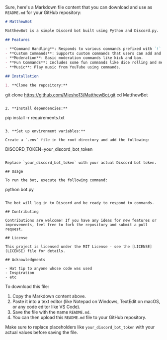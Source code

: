 Sure, here's a Markdown file content that you can download and use as `README.md` for your GitHub repository:

```markdown
# MatthewBot

MatthewBot is a simple Discord bot built using Python and Discord.py.

## Features

- **Command Handling**: Responds to various commands prefixed with `!`.
- **Custom Commands**: Supports custom commands that users can add and remove.
- **Moderation**: Basic moderation commands like kick and ban.
- **Fun Commands**: Includes some fun commands like dice rolling and meme generation.
- **Music**: Play music from YouTube using commands.

## Installation

1. **Clone the repository:**

   ```
   git clone https://github.com/Miesho13/MatthewBot.git
   cd MatthewBot
   ```

2. **Install dependencies:**

   ```
   pip install -r requirements.txt
   ```

3. **Set up environment variables:**

   Create a `.env` file in the root directory and add the following:

   ```
   DISCORD_TOKEN=your_discord_bot_token
   ```

   Replace `your_discord_bot_token` with your actual Discord bot token.

## Usage

To run the bot, execute the following command:

```
python bot.py
```

The bot will log in to Discord and be ready to respond to commands.

## Contributing

Contributions are welcome! If you have any ideas for new features or improvements, feel free to fork the repository and submit a pull request.

## License

This project is licensed under the MIT License - see the [LICENSE](LICENSE) file for details.

## Acknowledgments

- Hat tip to anyone whose code was used
- Inspiration
- etc
```

To download this file:

1. Copy the Markdown content above.
2. Paste it into a text editor (like Notepad on Windows, TextEdit on macOS, or any code editor like VS Code).
3. Save the file with the name `README.md`.
4. You can then upload this `README.md` file to your GitHub repository.

Make sure to replace placeholders like `your_discord_bot_token` with your actual values before saving the file.

